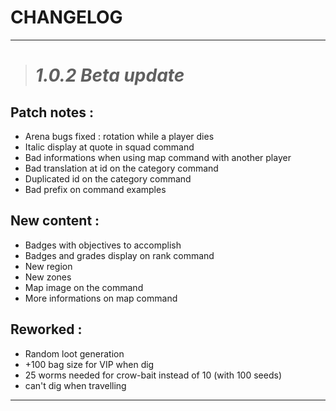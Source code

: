 # CHANGELOG

---

> # _**1.0.2 Beta update**_

## Patch notes :

- Arena bugs fixed : rotation while a player dies
- Italic display at quote in squad command
- Bad informations when using map command with another player
- Bad translation at id on the category command
- Duplicated id on the category command
- Bad prefix on command examples

## New content :

- Badges with objectives to accomplish
- Badges and grades display on rank command
- New region
- New zones
- Map image on the command
- More informations on map command

## Reworked :

- Random loot generation
- +100 bag size for VIP when dig
- 25 worms needed for crow-bait instead of 10 (with 100 seeds)
- can't dig when travelling

---